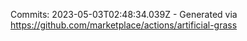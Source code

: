 Commits: 2023-05-03T02:48:34.039Z - Generated via https://github.com/marketplace/actions/artificial-grass
<br>
